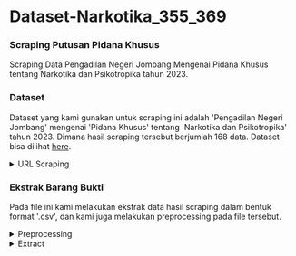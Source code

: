 # Dataset-Narkotika_355_369

### Scraping Putusan Pidana Khusus
Scraping Data Pengadilan Negeri Jombang Mengenai Pidana Khusus tentang Narkotika dan Psikotropika tahun 2023.

### Dataset
Dataset yang kami gunakan untuk scraping ini adalah 'Pengadilan Negeri Jombang' mengenai 'Pidana Khusus' tentang 'Narkotika dan Psikotropika' tahun 2023. Dimana hasil scraping tersebut berjumlah 168 data. Dataset bisa dilihat [here](https://drive.google.com/drive/folders/1Lbn3_6uAaz0Ppvz1Pr47l7j4BfuV085Q?usp=sharing).

<details>
<summary>URL Scraping</summary>
https://putusan3.mahkamahagung.go.id/search.html?q=&jenis_doc=putusan&cat=3c40e48bbab311301a21c445b3c7fe57&jd=AMAR_LAINNYA&tp=0&court=098188PN317+++++++++++++++++++++&t_put=2023&t_reg=&t_upl=&t_pr=
  
Output Hasil scraping [here](https://drive.google.com/drive/folders/1-09WtL_h_GGngG9gtxN9tlE8-OVzcJAF?usp=sharing)
</details>

### Ekstrak Barang Bukti
Pada file ini kami melakukan ekstrak data hasil scraping dalam bentuk format '.csv', dan kami juga melakukan preprocessing pada file tersebut.
<details>
<summary>Preprocessing</summary>
- Mengupload file 'putusan_ma__2023-11-11 (1).csv'
  
- Mengembalikan jumlah nilai NaN di semua kolom pandas DataFrame dengan Python 'df.isna().sum()'
  
- Menghapus baris/kolom tertentu 'columns_to_drop'
</details>
<details>
<summary>Extract</summary>
- Fungsi untuk ekstraksi kalimat dengan kata kunci 'def extract_sentence_with_keyword(text, keyword):'
  
- Menambahkan kolom baru ke DataFrame '] = df['catatan_amar'].apply(lambda x: extract_sentence_with_keyword(x, "barang bukti berupa"))'
  
- Menyimpan DataFrame ke file CSV baru 'output_csv = 'output_with_barang_bukti.csv'
df.to_csv(output_csv, index=False)'

- Menampilkan hasil file CSV dengan DataFrame 'df'
